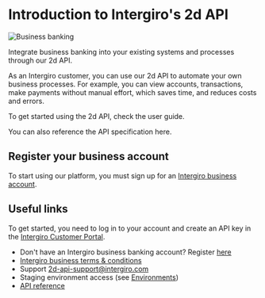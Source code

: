 # Introduction to Intergiro's 2d API

<img :src="$withBase('/assets/img/introduction.2d.png')" alt="Business banking">

Integrate business banking into your existing systems and processes through our 2d API.
<br>

As an Intergiro customer, you can use our 2d API to automate your own business processes. For example, you can view accounts, transactions, make payments without manual effort, which saves time, and reduces costs and errors.

To get started using the 2d API, check the user guide.

You can also reference the API specification here.


## Register your business account

To start using our platform, you must sign up for an [Intergiro business account](https://business.intergiro.com/onboarding).

## Useful links

To get started, you need to log in to your account and create an API key in the [Intergiro Customer Portal](https://business.intergiro.com/portal).
* Don't have an Intergiro business banking account? Register [here](https://business.intergiro.com/onboarding)
* [Intergiro business terms & conditions](https://intergiro.com/business-terms)
* Support [2d-api-support@intergiro.com](mailto:2d-api-support@intergiro.com)
* Staging environment access (see [Environments](/2d/getting-started/environments.md))
* [API reference](https://2d.intergiro.com/v1/docs)

